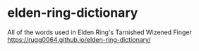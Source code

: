 # elden-ring-dictionary
All of the words used in Elden Ring's Tarnished Wizened Finger
https://rugg0064.github.io/elden-ring-dictionary/